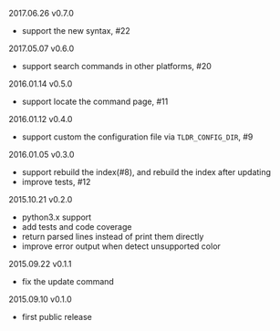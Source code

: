 2017.06.26 v0.7.0
- support the new syntax, #22

2017.05.07 v0.6.0
- support search commands in other platforms, #20

2016.01.14 v0.5.0
- support locate the command page, #11

2016.01.12 v0.4.0
- support custom the configuration file via `TLDR_CONFIG_DIR`, #9

2016.01.05 v0.3.0
- support rebuild the index(#8), and rebuild the index after updating
- improve tests, #12

2015.10.21 v0.2.0
- python3.x support
- add tests and code coverage
- return parsed lines instead of print them directly
- improve error output when detect unsupported color

2015.09.22 v0.1.1
- fix the update command

2015.09.10 v0.1.0
- first public release
